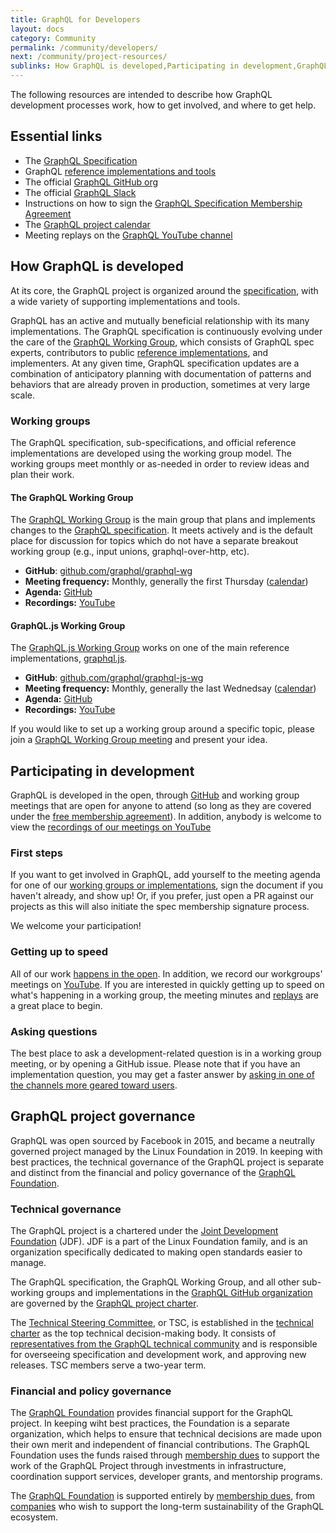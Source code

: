 ```yaml
---
title: GraphQL for Developers
layout: docs
category: Community
permalink: /community/developers/
next: /community/project-resources/
sublinks: How GraphQL is developed,Participating in development,GraphQL project governance
---
```


The following resources are intended to describe how GraphQL development processes work, how to get involved, and where to get help.

## Essential links

* The [GraphQL Specification](https://spec.graphql.org)
* GraphQL [reference implementations and tools](/code/)
* The official [GraphQL GitHub org](https://github.com/graphql)
* The official [GraphQL Slack](https://slack.graphql.org)
* Instructions on how to sign the [GraphQL Specification Membership Agreement](https://github.com/graphql/graphql-wg/tree/HEAD/membership)
* The [GraphQL project calendar](https://calendar.graphql.org)
* Meeting replays on the [GraphQL YouTube channel](https://youtube.graphql.org)

## How GraphQL is developed

At its core, the GraphQL project is organized around the [specification](https://spec.graphql.org), with a wide variety of supporting implementations and tools.

GraphQL has an active and mutually beneficial relationship with its many implementations. The GraphQL specification is continuously evolving under the care of the [GraphQL Working Group](https://github.com/graphql/graphql-wg), which consists of GraphQL spec experts, contributors to public [reference implementations](/code/), and implementers. At any given time, GraphQL specification updates are a combination of anticipatory planning with documentation of patterns and behaviors that are already proven in production, sometimes at very large scale.

### Working groups

The GraphQL specification, sub-specifications, and official reference implementations are developed using the working group model. The working groups meet monthly or as-needed in order to review ideas and plan their work.

#### The GraphQL Working Group

The [GraphQL Working Group](https://github.com/graphql/graphql-wg) is the main group that plans and implements changes to the [GraphQL specification](https://spec.graphql.org). It meets actively and is the default place for discussion for topics which do not have a separate breakout working group (e.g., input unions, graphql-over-http, etc).

* **GitHub**: [github.com/graphql/graphql-wg](https://github.com/graphql/graphql-wg)
* **Meeting frequency:** Monthly, generally the first Thursday ([calendar](https://calendar.graphql.org))
* **Agenda:** [GitHub](https://github.com/graphql/graphql-wg/tree/main/agendas)
* **Recordings:** [YouTube](https://www.youtube.com/playlist?list=PLP1igyLx8foH30_sDnEZnxV_8pYW3SDtb)

#### GraphQL.js Working Group

The [GraphQL.js Working Group](https://github.com/graphql/graphql-js-wg) works on one of the main reference implementations, [graphql.js](https://github.com/graphql/graphql-js).

* **GitHub**: [github.com/graphql/graphql-js-wg](https://github.com/graphql/graphql-wg)
* **Meeting frequency:** Monthly, generally the last Wednedsay ([calendar](https://calendar.graphql.org))
* **Agenda:** [GitHub](https://github.com/graphql/graphql-js-wg/tree/main/agendas)
* **Recordings:** [YouTube](https://www.youtube.com/playlist?list=PLP1igyLx8foHghwopNuQM7weyP5jR147I)

If you would like to set up a working group around a specific topic, please join a [GraphQL Working Group meeting](https://github.com/graphql/graphql-wg) and present your idea.

## Participating in development

GraphQL is developed in the open, through [GitHub](https://github.com/graphql) and working group meetings that are open for anyone to attend (so long as they are covered under the [free membership agreement](https://github.com/graphql/graphql-wg/tree/HEAD/membership)). In addition, anybody is welcome to view the [recordings of our meetings on YouTube](https://youtube.graphql.org)

### First steps

If you want to get involved in GraphQL, add yourself to the meeting agenda for one of our [working groups or implementations](https://github.com/graphql/graphql-wg/blob/main/GraphQL-TSC.md#about-the-graphql-specification-project), sign the document if you haven't already, and show up! Or, if you prefer, just open a PR against our projects as this will also initiate the spec membership signature process.

We welcome your participation!

### Getting up to speed

All of our work [happens in the open](https://github.com/graphql). In addition, we record our workgroups' meetings on [YouTube](https://youtube.graphql.org). If you are interested in quickly getting up to speed on what's happening in a working group, the meeting minutes and [replays](https://youtube.graphql.org) are a great place to begin.

### Asking questions

The best place to ask a development-related question is in a working group meeting, or by opening a GitHub issue. Please note that if you have an implementation question, you may get a faster answer by [asking in one of the channels more geared toward users](/community/users/#where-to-ask-questions).

## GraphQL project governance

GraphQL was open sourced by Facebook in 2015, and became a neutrally governed project managed by the Linux Foundation in 2019. In keeping with best practices, the technical governance of the GraphQL project is separate and distinct from the financial and policy governance of the [GraphQL Foundation](/foundation/).

### Technical governance

The GraphQL project is a chartered under the [Joint Development Foundation](https://www.jointdevelopment.org/) (JDF). JDF is a part of the Linux Foundation family, and is an organization specifically dedicated to making open standards easier to manage.

The GraphQL specification, the GraphQL Working Group, and all other sub-working groups and implementations in the [GraphQL GitHub organization](https://github.com/graphql) are governed by the [GraphQL project charter](https://technical-charter.graphql.org).

The [Technical Steering Committee](https://github.com/graphql/graphql-wg/blob/main/GraphQL-TSC.md), or TSC, is established in the [technical charter](https://technical-charter.graphql.org) as the top technical decision-making body. It consists of [representatives from the GraphQL technical community](https://github.com/graphql/graphql-wg/blob/main/GraphQL-TSC.md#tsc-voting-members) and is responsible for overseeing specification and development work, and approving new releases. TSC members serve a two-year term.

### Financial and policy governance

The [GraphQL Foundation](/foundation/) provides financial support for the GraphQL project. In keeping wiht best practices, the Foundation is a separate organization, which helps to ensure that technical decisions are made upon their own merit and independent of financial contributions. The GraphQL Foundation uses the funds raised through [membership dues](/foundation/join/) to support the work of the GraphQL Project through investments in infrastructure, coordination support services, developer grants, and mentorship programs.

The [GraphQL Foundation](/foundation/) is supported entirely by [membership dues](/foundation/join/), from [companies](/foundation/members/) who wish to support the long-term sustainability of the GraphQL ecosystem.